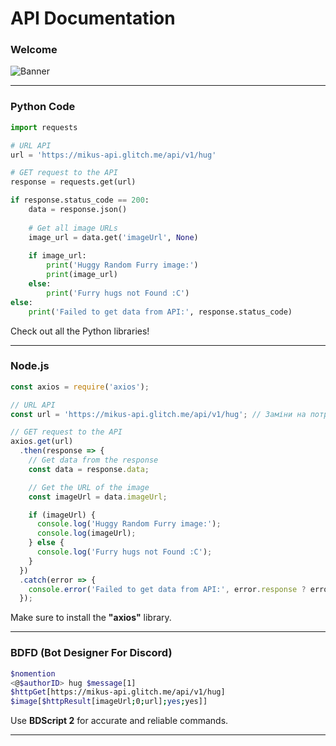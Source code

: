 # API Documentation

### Welcome

![Banner](https://cdn.discordapp.com/attachments/1295047950497742938/1304053244632240148/meta-og-doc-template.jpg?ex=672dfdb9&is=672cac39&hm=38e9475338619c010c36045b21f4072e6b49744d4f4b456f1ff1669a004dd9b5&)

---

### Python Code

```python
import requests

# URL API
url = 'https://mikus-api.glitch.me/api/v1/hug'

# GET request to the API
response = requests.get(url)

if response.status_code == 200:
    data = response.json()
    
    # Get all image URLs
    image_url = data.get('imageUrl', None)
    
    if image_url:
        print('Huggy Random Furry image:')
        print(image_url)
    else:
        print('Furry hugs not Found :C')
else:
    print('Failed to get data from API:', response.status_code)
```

Check out all the Python libraries!

---

### Node.js

```javascript
const axios = require('axios');

// URL API
const url = 'https://mikus-api.glitch.me/api/v1/hug'; // Заміни на потрібний URL

// GET request to the API
axios.get(url)
  .then(response => {
    // Get data from the response
    const data = response.data;

    // Get the URL of the image
    const imageUrl = data.imageUrl;

    if (imageUrl) {
      console.log('Huggy Random Furry image:');
      console.log(imageUrl);
    } else {
      console.log('Furry hugs not Found :C');
    }
  })
  .catch(error => {
    console.error('Failed to get data from API:', error.response ? error.response.status : error.message);
  });

```

Make sure to install the **"axios"** library.

---

### BDFD (Bot Designer For Discord)

```bash
$nomention
<@$authorID> hug $message[1]
$httpGet[https://mikus-api.glitch.me/api/v1/hug]
$image[$httpResult[imageUrl;0;url];yes;yes]]
```

Use **BDScript 2** for accurate and reliable commands.

---
